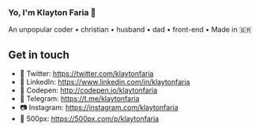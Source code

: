 ### Yo, I'm Klayton Faria 👋


An unpopular coder • christian • husband • dad • front-end • Made in 🇧🇷

<!--
**klaytonfaria/klaytonfaria** is a ✨ _special_ ✨ repository because its `README.md` (this file) appears on your GitHub profile.

Here are some ideas to get you started:

- 🔭 I’m currently working on ...
- 🌱 I’m currently learning ...
- 👯 I’m looking to collaborate on ...
- 🤔 I’m looking for help with ...
- 💬 Ask me about ...
- 📫 How to reach me: ...
- 😄 Pronouns: ...
- ⚡ Fun fact: ...
-->

## Get in touch
- 🦜 Twitter: https://twitter.com/klaytonfaria
- 👕 LinkedIn: https://www.linkedin.com/in/klaytonfaria
- 🎨 Codepen: http://codepen.io/klaytonfaria
- 💬 Telegram: https://t.me/klaytonfaria
- 📷 Instagram: https://instagram.com/klaytonfaria
- 🌄 500px: https://500px.com/p/klaytonfaria
